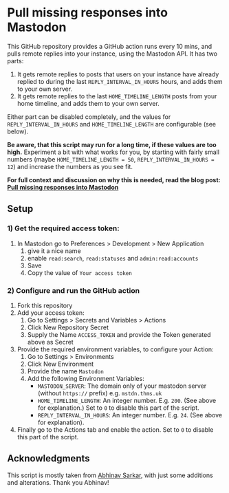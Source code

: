 # Pull missing responses into Mastodon

This GitHub repository provides a GitHub action runs every 10 mins, and pulls remote replies into your instance, using the Mastodon API. It has two parts:

 1. It gets remote replies to posts that users on your instance have already replied to during the last `REPLY_INTERVAL_IN_HOURS` hours, and adds them to your own server.
 2. It gets remote replies to the last `HOME_TIMELINE_LENGTH` posts from your home timeline, and adds them to your own server.

Either part can be disabled completely, and the values for `REPLY_INTERVAL_IN_HOURS` and `HOME_TIMELINE_LENGTH` are configurable (see below). 

**Be aware, that this script may run for a long time, if these values are too high.** Experiment a bit with what works for you, by starting with fairly small numbers (maybe `HOME_TIMELINE_LENGTH = 50`, `REPLY_INTERVAL_IN_HOURS = 12`) and increase the numbers as you see fit.

**For full context and discussion on why this is needed, read the blog post: [Pull missing responses into Mastodon](https://blog.thms.uk/2023/03/pull-missing-responses-into-mastodon)**

## Setup

### 1) Get the required access token:

1. In Mastodon go to Preferences > Development > New Application
   1. give it a nice name
   2. enable `read:search`, `read:statuses` and `admin:read:accounts `
   3. Save
   4. Copy the value of `Your access token`

### 2) Configure and run the GitHub action

1. Fork this repository
2. Add your access token:
   1.  Go to Settings > Secrets and Variables > Actions
   2.  Click New Repository Secret
   3.  Supply the Name `ACCESS_TOKEN` and provide the Token generated above as Secret
3. Provide the required environment variables, to configure your Action:
   1. Go to Settings > Environments
   2. Click New Environment
   3. Provide the name `Mastodon`
   4. Add the following Environment Variables:
      - `MASTODON_SERVER`: The domain only of your mastodon server (without `https://` prefix) e.g. `mstdn.thms.uk`
      - `HOME_TIMELINE_LENGTH`: An integer number. E.g. `200`. (See above for explanation.) Set to `0` to disable this part of the script.
      - `REPLY_INTERVAL_IN_HOURS`: An integer number. E.g. `24`. (See above for explanation).
4. Finally go to the Actions tab and enable the action. Set to `0` to disable this part of the script.

## Acknowledgments

This script is mostly taken from [Abhinav Sarkar](https://notes.abhinavsarkar.net/2023/mastodon-context), with just some additions and alterations. Thank you Abhinav!